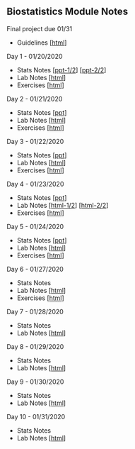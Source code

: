 
## Biostatistics Module Notes

Final project due 01/31
- Guidelines \[[html](/final_project.html)\]

Day 1 - 01/20/2020 
- Stats Notes \[[ppt-1/2](/stat1a_descriptive_statistics.ppt)\] \[[ppt-2/2](/stat1b_categorical_data.ppt)\]
- Lab Notes \[[html](/lec1.html)\]
- Exercises \[[html](/ex1.html)\]

Day 2 - 01/21/2020 
- Stats Notes \[[ppt](/stat2_sample_size_power.ppt)\]
- Lab Notes \[[html](/lec1b.html)\]
- Exercises \[[html](/ex1.html)\]

Day 3 - 01/22/2020 
- Stats Notes \[[ppt](/stat3_hypothesis_CI.ppt)\]
- Lab Notes \[[html](/lec2.html)\]
- Exercises \[[html](/ex2.html)\]

Day 4 - 01/23/2020 
- Stats Notes \[[ppt](/stat4_correlation_SLR.ppt)\]
- Lab Notes \[[html-1/2](/lec4a.html)\] \[[html-2/2](/lec4.html)\]
- Exercises \[[html](/ex4.html)\]

Day 5 - 01/24/2020 
- Stats Notes \[[ppt](/stat5_survival_analysis_KM.ppt)\]
- Lab Notes \[[html](/lec3.html)\]
- Exercises  \[[html](/ex3.html)\]

Day 6 - 01/27/2020 
- Stats Notes
- Lab Notes \[[html](/lec5.html)\]
- Exercises \[[html](/ex5.html)\]

Day 7 - 01/28/2020 
- Stats Notes
- Lab Notes \[[html](/lec6.html)\]

Day 8 - 01/29/2020 
- Stats Notes
- Lab Notes \[[html](/lec7.html)\]

Day 9 - 01/30/2020 
- Stats Notes
- Lab Notes \[[html](/lec8.html)\]

Day 10 - 01/31/2020 
- Stats Notes
- Lab Notes \[[html](/lec9.html)\]